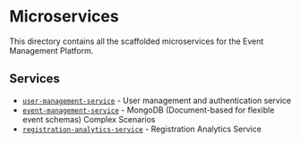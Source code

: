 # Microservices

This directory contains all the scaffolded microservices for the Event Management Platform.

## Services
- [`user-management-service`](./services/user-management-service) - User management and authentication service
- [`event-management-service`](./services/event-management-service) - MongoDB (Document-based for flexible event schemas) Complex Scenarios
- [`registration-analytics-service`](./services/registration-analytics-service) - Registration Analytics Service
